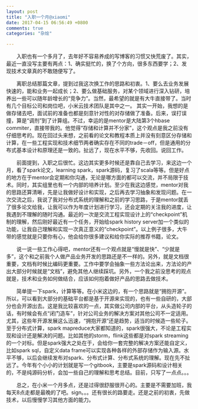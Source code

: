 ```yaml
---
layout: post
title: "入职一个月@xiaomi"
date: 2017-04-15 06:56:49 +0800
comments: true
categories: "杂烩"

---
```

  入职也有一个多月了，去年好不容易养成的写博客的习惯又快荒废了。其实，最近一直没写主要有两点：1、确实挺忙的，换了个方向，很多东西要学；2、发现技术文章真的不敢随便写了。
	
  离职总结那篇文章，提到过我这次换工作的思路和初衷。1、要么去业务发展快速的，能和业务一起成长；2、要么做基础服务，对某个领域进行深入钻研，培养出一些可以随年龄增长的“竞争力”。当然，最希望的就是有大牛直接带了。当时有几个目标公司和岗位吧，小米云技术团队是其中之一。
	其实一开始，我想的是做存储去吧，面试前的准备也都是刻意针对性的对存储做了准备。后来，误打误撞，算是“调剂”到了计算组。不过，幸运的是mentor是大陆第3个hbase commiter，直接带我的。他觉得“存储和计算并不分家”，这个观点是我之前没有仔细思考的。现在回过头来想，之前看的论文和教程本质上并没有刻意区分存储和计算，在一些工程实现和技术细节两者确实存在不同的trade－off，但是通用的分布式基本设计和原理还是一致的。扯远了，现在水平不够，先收回。说回工作。
	
  前面提到，入职之后很忙。这边其实更多时候还是靠自己去学习，来这边一个月，看了spark论文，learning spark，spark源码，复习了scala等等。但是好点的地方在于mentor会定期和你沟通，无论是哪方面的都可以交流，并不局限于技术。同时，其实组里也有一个内部的培养计划。至少在我这边感觉，mentor对我的思路还算清晰，先是让我做好设计和实现，之后再去学习抽象和发现问题。在一次交流之后，我说了我对分布式系统的理解和之前的学习思路，于是mentor就丢了很多论文给我，让我可以作为年度计划进行学习，还会定期的关注我的进度，让我遇到不理解的随时沟通。最近的一次是交流工程实现设计上的“checkpoint”机制的理解，然后刚好最近有一个任务，开始给spark history server加一个类似的功能，让我自己理解和实现一次真正意义的“checkpoint”。以上例子很多，大牛带的感觉就是只要你有心，他会给你很多建议和给你实际的推荐书籍，论文。
	
  说一说一些工作心得吧，mentor还有一个观点就是“慢就是快”、“少就是多”，这个和之前我个人做产品业务开发的思路还是不一样的。另外，就是文档很重要，文档有时候比编码更重要。工作中要学会抽象一些方法论出来，方法论的产出大部分时候就是“文档”，避免其他人继续踩坑。另外，一个我之前没思考的观点就是，技术和业务如何做结合，应该如何抱着做好产品的思路去做技术。
	
  简单提一下spark，计算等等。在小米这边的，有一个思路就是“拥抱开源”。所以，可以看到大部分的基础平台都是基于开源来实现的，也有一些自研的，大部分也会开源出去。这是我比较喜欢的一点，其实做公司内部的平台，从头造轮子的话，有时候会有点“闭门造车”，针对公司业务的解决方案对其他公司不一定适用。尤其，这些年开源发展这么迅速，“拥抱开源”还是趋势，适当的时候造一些轮子。至于分布式计算，spark mapreduce大家都知道的，spark很强大，不论是工程实现和设计还是解决的问题。比如其他的storm，flink这些都是对spark streaming的一个对标。但是spark强大之处在于，会给你一套完整的解决方案还能自定义，比如spark sql，自定义data frame可以实现各种各样的外部存储作为输入源。水平不够，以后会继续发布对spark、分布式计算、分布式系统的理解。现在先不扯远了。今年有个小小的计划就是写一个gitbook，主要是spark源码和设计相关的，不是纯源码分析，会加一些自己的理解和思考总结。目前，只写了一点点。。。
	
  总之，在小米一个月多点，还是过得很舒服很开心的。主要是不需要加班，我每天8点走都是最晚的了吧。sign。。。还有很长的路要走。还是之前的初衷，先做技术，以后慢慢学习其他方面的能力。